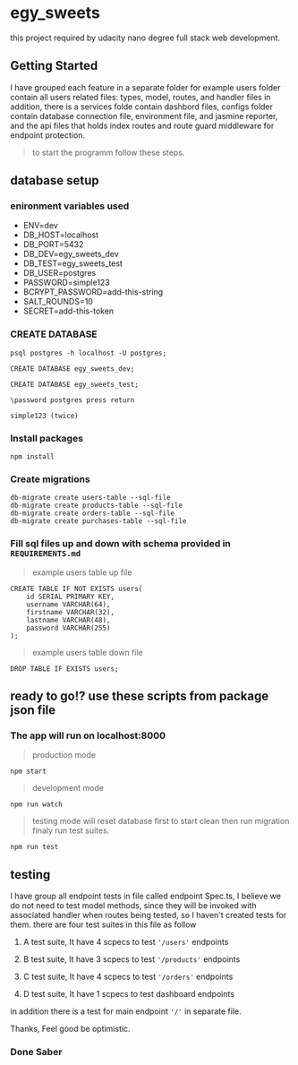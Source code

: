 # egy_sweets

this project required by udacity nano degree full stack web development.

## Getting Started

I have grouped each feature in a separate folder for example users folder contain all users related files: types, model, routes, and handler files in addition, there is a services folde contain dashbord files, configs folder contain database connection file, environment file, and jasmine reporter, and the api files that holds index routes and route guard middleware for endpoint protection.

> to start the programm follow these steps.

## database setup

### enironment variables used

- ENV=dev
- DB_HOST=localhost
- DB_PORT=5432
- DB_DEV=egy_sweets_dev
- DB_TEST=egy_sweets_test
- DB_USER=postgres
- PASSWORD=simple123
- BCRYPT_PASSWORD=add-this-string
- SALT_ROUNDS=10
- SECRET=add-this-token

### CREATE DATABASE

    psql postgres -h localhost -U postgres;

    CREATE DATABASE egy_sweets_dev;

    CREATE DATABASE egy_sweets_test;

    \password postgres press return

    simple123 (twice)

### Install packages

    npm install

### Create migrations

    db-migrate create users-table --sql-file
    db-migrate create products-table --sql-file
    db-migrate create orders-table --sql-file
    db-migrate create purchases-table --sql-file

### Fill sql files up and down with schema provided in `REQUIREMENTS.md`

> example users table up file

    CREATE TABLE IF NOT EXISTS users(
        id SERIAL PRIMARY KEY,
        username VARCHAR(64),
        firstname VARCHAR(32),
        lastname VARCHAR(48),
        password VARCHAR(255)
    );

> example users table down file

    DROP TABLE IF EXISTS users;

## ready to go!? use these scripts from package json file

### The app will run on localhost:8000

> production mode

    npm start

> development mode

    npm run watch

> testing mode will reset database first to start clean then run migration finaly run test suites.

    npm run test

## testing

I have group all endpoint tests in file called endpoint Spec.ts, I believe we do not need to test model methods, since they will be invoked with associated handler when routes being tested, so I haven't created tests for them. there are four test suites in this file as follow

1. A test suite, It have 4 scpecs to test `'/users'` endpoints

2. B test suite, It have 3 scpecs to test `'/products'` endpoints

3. C test suite, It have 4 scpecs to test `'/orders'` endpoints

4. D test suite, It have 1 scpecs to test dashboard endpoints

in addition there is a test for main endpoint `'/'` in separate file.

Thanks,
Feel good be optimistic.

### Done Saber
